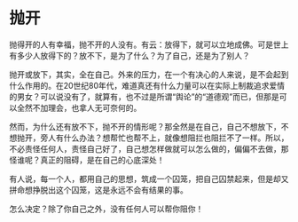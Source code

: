 # 抛开

抛得开的人有幸福，抛不开的人没有。有云：放得下，就可以立地成佛。可是世上有多少人放得下的？放不下，是为了什么？为了自己，还是为了别人？ 

抛开或放下，其实，全在自己。外来的压力，在一个有决心的人来说，是不会起到什么作用的。在20世纪80年代，难道真还有什么力量可以在实际上制裁追求爱情的男女？可以说没有了，就算有，也不过是所谓“舆论”的“道德观”而已，但那是可以全然不加理会，也拿人无可奈何的。 

然而，为什么还有放不下，抛不开的情形呢？那全然是在自己，自己不想放下，不想抛开，旁人有什么办法？想帮忙也帮不上，就像想阻拦也阻拦不了一样。所以，不必责怪任何人，责怪自己好了，自己想怎样做就可以怎么做的，偏偏不去做，那怪谁呢？真正的阻碍，是在自己的心底深处！ 

有人说，每一个人，都用自己的思想，筑成一个囚笼，把自己囚禁起来，但是却又拼命想挣脱出这个囚笼，这是永远不会有结果的事。 

怎么决定？除了你自己之外，没有任何人可以帮你阻你！